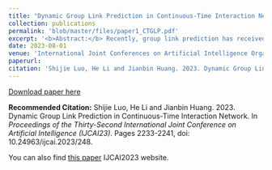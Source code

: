 ```yaml
---
title: "Dynamic Group Link Prediction in Continuous-Time Interaction Network "
collection: publications
permalink: 'blob/master/files/paper1_CTGLP.pdf'
excerpt: '<b>Abstract:</b> Recently, group link prediction has received increasing attention due to its important role in analyzing relationships between individuals and groups. However, most existing group link prediction methods emphasize static settings or only make cursory exploitation of historical information, so they fail to obtain good performance in dynamic applications. To this end, we attempt to solve the group link prediction problem in continuoustime dynamic scenes with fine-grained temporal information. We propose a novel continuous-time group link prediction method CTGLP to capture the patterns of future link formation between individuals and groups. A new graph neural network CTGNN is presented to learn the latent representations of individuals by biasedly aggregating neighborhood information. Moreover, we design an importance-based group modeling function to model the embedding of a group based on its known members. CTGLP eventually learns a probability distribution and predicts the link target. Experimental results on various datasets with and without unseen nodes show that CTGLP outperforms the state-of-the-art methods by 13.4% and 13.2% on average.'
date: 2023-08-01
venue: 'International Joint Conferences on Artificial Intelligence Organization'
paperurl: 
citation: 'Shijie Luo, He Li and Jianbin Huang. 2023. Dynamic Group Link Prediction in Continuous-Time Interaction Network. In <i>Proceedings of the Thirty-Second International Joint Conference on Artificial Intelligence (IJCAI23)</i>. Pages 2233-2241, doi: 10.24963/ijcai.2023/248.'
---
```


[Download paper here](http://shijielaw.github.io/files/paper1_CTGLP.pdf)

<b>Recommended Citation:</b> Shijie Luo, He Li and Jianbin Huang. 2023. Dynamic Group Link Prediction in Continuous-Time Interaction Network. In <i>Proceedings of the Thirty-Second International Joint Conference on Artificial Intelligence (IJCAI23)</i>. Pages 2233-2241, doi: 10.24963/ijcai.2023/248. 

You can also find [this paper](https://www.ijcai.org/proceedings/2023/0248.pdf) IJCAI2023 website.
